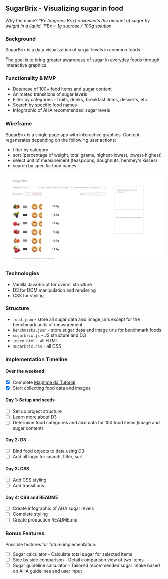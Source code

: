 ## SugarBrix - Visualizing sugar in food

Why the name? *°Bx (degrees Brix) represents the amount of sugar by weight in a liquid. 1°Bx = 1g sucrose / 100g solution*

### Background

SugarBrix is a data visualization of sugar levels in common foods.

The goal is to bring greater awareness of sugar in everyday foods through interactive graphics.

### Functionality & MVP
+ Database of 100+ food items and sugar content
+ Animated transitions of sugar levels
+ Filter by categories - fruits, drinks, breakfast items, desserts, etc.
+ Search by specific food names
+ Infographic of AHA recommended sugar levels

### Wireframe
SugarBrix is a single page app with interactive graphics. 
Content regenerates depending on the following user actions: 
+ filter by category
+ sort (percentage of weight, total grams, highest-lowest, lowest-highest)
+ select unit of measurement (teaspoons, doughnuts, hershey's kisses)
+ search by specific food names

![sugarbrix wireframe](https://github.com/adriennehamrah/sugarbrix/blob/master/media/sugarbrix_wireframe.png)

### Technologies
+ Vanilla JavaScript for overall structure
+ D3 for DOM manipulation and rendering
+ CSS for styling

### Structure
+ `food.json` -  store all sugar data and image_urls except for the benchmark units of measurement
+ `benchmarks.json` - store sugar data and image urls for benchmark foods
+ `sugarbrix.js` - JS structure and D3
+ `index.html` - all HTMl
+ `sugarbrix.css` - all CSS

### Implementation Timeline
#### Over the weekend:
- [x] Complete [Maptime d3 Tutorial](http://maptimeboston.github.io/d3-maptime/#/)
- [x] Start collecting food data and images

#### Day 1: Setup and seeds
- [ ] Set up project structure
- [ ] Learn more about D3
- [ ] Determine food categories and add data for 100 food items (image and sugar content)

#### Day 2: D3
- [ ] Bind food objects to data using D3
- [ ] Add all logic for search, filter, sort

#### Day 3: CSS
- [ ] Add CSS styling
- [ ] Add transitions

#### Day 4: CSS and README
- [ ] Create infographic of AHA sugar levels
- [ ] Complete styling
- [ ] Create production README.md

### Bonus Features
Possible features for future implementation:
- [ ] Sugar calculator - Calculate total sugar for selected items
- [ ] Side by side comparison - Detail comparison view of two items
- [ ] Sugar guideline calculator - Tailored recommended sugar intake based on AHA guidelines and user input
